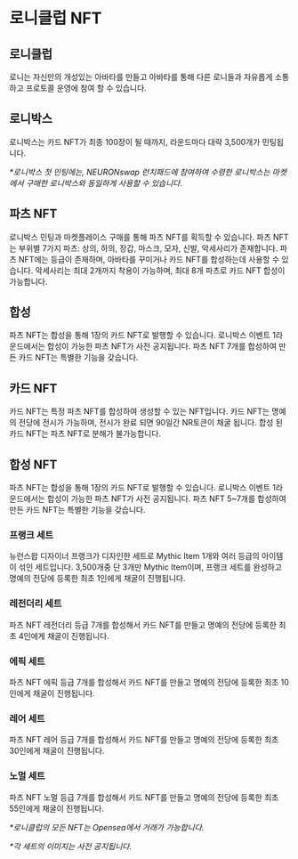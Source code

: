 # 로니클럽 NFT

## **로니클럽**&#x20;

로니는 자신만의 개성있는 아바타를 만들고 아바타를 통해 다른 로니들과 자유롭게 소통하고 프로토콜 운영에 참여 할 수 있습니다.

## **로니박스**&#x20;

로니박스는 카드 NFT가 최종 100장이 될 때까지, 라운드마다 대략 3,500개가 민팅됩니다.

_\*로니박스 첫 민팅에는, NEURONswap 런치패드에 참여하여 수령한 로니박스는 마켓에서 구매한 로니박스와 동일하게 사용할 수 있습니다._&#x20;

## **파츠 NFT**&#x20;

로니박스 민팅과 마켓플레이스 구매를 통해 파츠 NFT를 획득할 수 있습니다. 파츠 NFT는 부위별 7가지 파츠: 상의, 하의, 장갑, 마스크, 모자, 신발, 악세사리가 존재합니다. 파츠 NFT에는 등급이 존재하며, 아바타를 꾸미거나 카드 NFT를 합성하는데 사용할 수 있습니다. 악세사리는 최대 2개까지 착용이 가능하며, 최대 8개 파츠로 카드 NFT 합성이 가능합니다.

## 합성&#x20;

파츠 NFT는 합성을 통해 1장의 카드 NFT로 발행할 수 있습니다. 로니박스 이벤트 1라운드에서는 합성이 가능한 파츠 NFT가 사전 공지됩니다. 파츠 NFT 7개를 합성하여 만든 카드 NFT는 특별한 기능을 갖습니다.

## **카드 NFT**&#x20;

카드 NFT는 특정 파츠 NFT를 합성하여 생성할 수 있는 NFT입니다. 카드 NFT는 명예의 전당에 전시가 가능하며, 전시가 완료 되면 90일간 NR토큰이 채굴 됩니다. 합성 된 카드 NFT는 파츠 NFT로 분해가 불가능합니다.

## **합성 NFT**

파츠 NFT는 합성을 통해 1장의 카드 NFT로 발행할 수 있습니다. 로니박스 이벤트 1라운드에서는 합성이 가능한 파츠 NFT가 사전 공지됩니다. 파츠 NFT 5\~7개를 합성하여 만든 카드 NFT는 특별한 기능을 갖습니다.





### **프랭크 세트**&#x20;

뉴런스왑 디자이너 프랭크가 디자인한 세트로 Mythic Item 1개와 여러 등급의 아이템이 섞인 세트입니다. 3,500개중 단 3개만 Mythic Item이며, 프랭크 세트를 완성하고 명예의 전당에 등록한 최초 1인에게 채굴이 진행됩니다.

### **레전더리 세트**&#x20;

파츠 NFT 레전더리 등급 7개를 합성해서 카드 NFT를 만들고 명예의 전당에 등록한 최초 4인에게 채굴이 진행됩니다.

### **에픽 세트**&#x20;

파츠 NFT 에픽 등급 7개를 합성해서 카드 NFT를 만들고 명예의 전당에 등록한 최초 10인에게 채굴이 진행됩니다.

### **레어 세트**&#x20;

파츠 NFT 레어 등급 7개를 합성해서 카드 NFT를 만들고 명예의 전당에 등록한 최초 30인에게 채굴이 진행됩니다.

### **노멀 세트**&#x20;

파츠 NFT 노멀 등급 7개를 합성해서 카드 NFT를 만들고 명예의 전당에 등록한 최초 55인에게 채굴이 진행됩니다.

_\*로니클럽의 모든 NFT는 Opensea에서 거래가 가능합니다._&#x20;

_\*각 세트의 이미지는 사전 공지됩니다._



